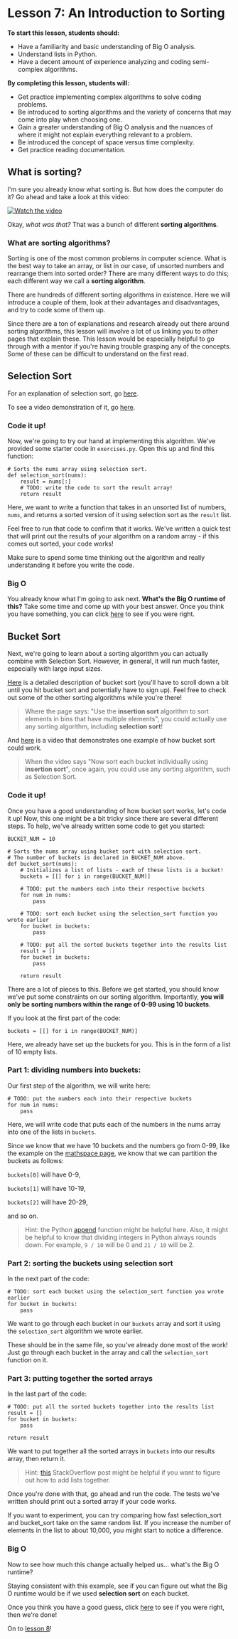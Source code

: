 # Lesson 7: An Introduction to Sorting

**To start this lesson, students should:**

* Have a familiarity and basic understanding of Big O analysis.
* Understand lists in Python.
* Have a decent amount of experience analyzing and coding semi-complex algorithms.

**By completing this lesson, students will:**

* Get practice implementing complex algorithms to solve coding problems.
* Be introduced to sorting algorithms and the variety of concerns that may come into play when choosing one.
* Gain a greater understanding of Big O analysis and the nuances of where it might not explain everything relevant to a problem.
* Be introduced the concept of space versus time complexity.
* Get practice reading documentation.

## What is sorting?

I'm sure you already know what sorting is. But how does the computer do it? Go ahead and take a look at this video:

[![Watch the video](youtube.png)](https://www.youtube.com/watch?v=kPRA0W1kECg)

Okay, *what was that?* That was a bunch of different **sorting algorithms**.

### What are sorting algorithms?

Sorting is one of the most common problems in computer science. What is the best way to take an array, or list in our case, of unsorted numbers and rearrange them into sorted order? There are many different ways to do this; each different way we call a **sorting algorithm**.

There are hundreds of different sorting algorithms in existence. Here we will introduce a couple of them, look at their advantages and disadvantages, and try to code some of them up.

Since there are a ton of explanations and research already out there around sorting algorithms, this lesson will involve a lot of us linking you to other pages that explain these. This lesson would be especially helpful to go through with a mentor if you're having trouble grasping any of the concepts. Some of these can be difficult to understand on the first read.

## Selection Sort

For an explanation of selection sort, go [here](https://www.tutorialspoint.com/data_structures_algorithms/selection_sort_algorithm.htm).

To see a video demonstration of it, go [here](https://www.youtube.com/watch?v=92BfuxHn2XE).

### Code it up!

Now, we're going to try our hand at implementing this algorithm. We've provided some starter code in `exercises.py`. Open this up and find this function:

    # Sorts the nums array using selection sort.
    def selection_sort(nums):
        result = nums[:]
        # TODO: write the code to sort the result array!
        return result

Here, we want to write a function that takes in an unsorted list of numbers, `nums`, and returns a sorted version of it using selection sort as the `result` list.

Feel free to run that code to confirm that it works. We've written a quick test that will print out the results of your algorithm on a random array - if this comes out sorted, your code works! 

Make sure to spend some time thinking out the algorithm and really understanding it before you write the code.

### Big O

You already know what I'm going to ask next. **What's the Big O runtime of this?** Take some time and come up with your best answer. Once you think you have something, you can click [here](selectionbigo.md) to see if you were right. 

## Bucket Sort

Next, we're going to learn about a sorting algorithm you can actually combine with Selection Sort. However, in general, it will run much faster, especially with large input sizes.

[Here](https://mathspace.co/learn/world-of-maths/coding-and-algorithms/sorting-algorithms-58142/sorting-algorithms-2104/) is a detailed description of bucket sort (you'll have to scroll down a bit until you hit bucket sort and potentially have to sign up). Feel free to check out some of the other sorting algorithms while you're there!

> Where the page says: "Use the **insertion sort** algorithm to sort elements in bins that have multiple elements", you could actually use any sorting algorithm, including **selection sort**!

And [here](https://www.youtube.com/watch?v=VuXbEb5ywrU) is a video that demonstrates one example of how bucket sort could work.

> When the video says "Now sort each bucket individually using **insertion sort**", once again, you could use any sorting algorithm, such as Selection Sort.

### Code it up!

Once you have a good understanding of how bucket sort works, let's code it up! Now, this one might be a bit tricky since there are several different steps. To help, we've already written some code to get you started:

    BUCKET_NUM = 10
    
    # Sorts the nums array using bucket sort with selection sort.
    # The number of buckets is declared in BUCKET_NUM above.
    def bucket_sort(nums):
        # Initializes a list of lists - each of these lists is a bucket!
        buckets = [[] for i in range(BUCKET_NUM)]

        # TODO: put the numbers each into their respective buckets
        for num in nums:
            pass

        # TODO: sort each bucket using the selection_sort function you wrote earlier
        for bucket in buckets:
            pass

        # TODO: put all the sorted buckets together into the results list
        result = []
        for bucket in buckets:
            pass

        return result

There are a lot of pieces to this. Before we get started, you should know we've put some constraints on our sorting algorithm. Importantly, **you will only be sorting numbers within the range of 0-99 using 10 buckets**.

If you look at the first part of the code:

    buckets = [[] for i in range(BUCKET_NUM)]

Here, we already have set up the buckets for you. This is in the form of a list of 10 empty lists.

### Part 1: dividing numbers into buckets:

Our first step of the algorithm, we will write here:

    # TODO: put the numbers each into their respective buckets
    for num in nums:
        pass

Here, we will write code that puts each of the numbers in the nums array into one of the lists in `buckets`.

Since we know that we have 10 buckets and the numbers go from 0-99, like the example on the [mathspace page](https://mathspace.co/learn/world-of-maths/coding-and-algorithms/sorting-algorithms-58142/sorting-algorithms-2104/), we know that we can partition the buckets as follows:

`buckets[0]` will have 0-9,

`buckets[1]` will have 10-19,

`buckets[2]` will have 20-29,

and so on.

> Hint: the Python [append](https://docs.python.org/2/tutorial/datastructures.html) function might be helpful here.
> Also, it might be helpful to know that dividing integers in Python always rounds down. For example, `9 / 10` will be 0 and `21 / 10` will be 2.

### Part 2: sorting the buckets using selection sort

In the next part of the code:

    # TODO: sort each bucket using the selection_sort function you wrote earlier
    for bucket in buckets:
        pass

We want to go through each bucket in our `buckets` array and sort it using the `selection_sort` algorithm we wrote earlier.

These should be in the same file, so you've already done most of the work! Just go through each bucket in the array and call the `selection_sort` function on it.

### Part 3: putting together the sorted arrays

In the last part of the code:

    # TODO: put all the sorted buckets together into the results list
    result = []
    for bucket in buckets:
        pass

    return result

We want to put together all the sorted arrays in `buckets` into our results array, then return it.

> Hint: [this](https://stackoverflow.com/questions/8177079/python-take-the-content-of-a-list-and-append-it-to-another-list) StackOverflow post might be helpful if you want to figure out how to add lists together.

Once you're done with that, go ahead and run the code. The tests we've written should print out a sorted array if your code works.

If you want to experiment, you can try comparing how fast selection_sort and bucket_sort take on the same random list. If you increase the number of elements in the list to about 10,000, you might start to notice a difference.

### Big O

Now to see how much this change actually helped us... what's the Big O runtime?

Staying consistent with this example, see if you can figure out what the Big O runtime would be if we used **selection sort** on each bucket.

Once you think you have a good guess, click [here](bucketbigo.md) to see if you were right, then we're done!

On to [lesson 8](../Lesson8)!